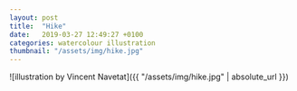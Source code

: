 ```yaml
---
layout: post
title:  "Hike"
date:   2019-03-27 12:49:27 +0100
categories: watercolour illustration
thumbnail: "/assets/img/hike.jpg"
---
```

![illustration by Vincent Navetat]({{ "/assets/img/hike.jpg" | absolute_url }})
